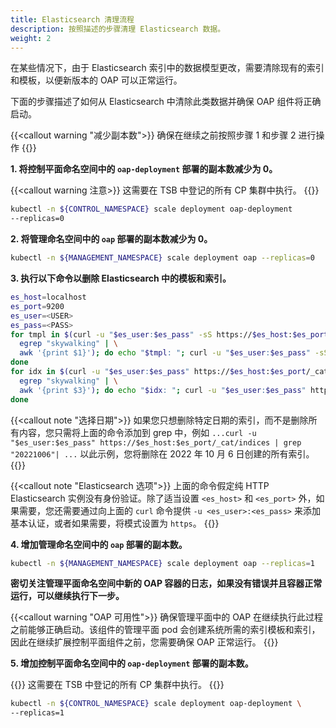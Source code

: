 ```yaml
---
title: Elasticsearch 清理流程
description: 按照描述的步骤清理 Elasticsearch 数据。
weight: 2
---
```


在某些情况下，由于 Elasticsearch 索引中的数据模型更改，需要清除现有的索引和模板，以便新版本的 OAP 可以正常运行。

下面的步骤描述了如何从 Elasticsearch 中清除此类数据并确保 OAP 组件将正确启动。

{{<callout warning "减少副本数">}}
确保在继续之前按照步骤 1 和步骤 2 进行操作
{{</callout>}}

**1. 将控制平面命名空间中的 `oap-deployment` 部署的副本数减少为 0。**

{{<callout warning 注意>}}
这需要在 TSB 中登记的所有 CP 集群中执行。
{{</callout>}}

```bash
kubectl -n ${CONTROL_NAMESPACE} scale deployment oap-deployment
--replicas=0
```

**2. 将管理命名空间中的 `oap` 部署的副本数减少为 0。**

```bash
kubectl -n ${MANAGEMENT_NAMESPACE} scale deployment oap --replicas=0
```

**3. 执行以下命令以删除 Elasticsearch 中的模板和索引。**

```bash
es_host=localhost
es_port=9200
es_user=<USER>
es_pass=<PASS>
for tmpl in $(curl -u "$es_user:$es_pass" -sS https://$es_host:$es_port/_cat/templates | \
  egrep "skywalking" | \
  awk '{print $1}'); do echo "$tmpl: "; curl -u "$es_user:$es_pass" -sS https://$es_host:$es_port/_index_template/$tmpl -XDELETE; echo "\n";
done
for idx in $(curl -u "$es_user:$es_pass" https://$es_host:$es_port/_cat/indices | \
  egrep "skywalking" | \
  awk '{print $3}'); do echo "$idx: "; curl -u "$es_user:$es_pass" https://$es_host:$es_port/$idx -XDELETE; echo "\n";
done
```

{{<callout note "选择日期">}}
如果您只想删除特定日期的索引，而不是删除所有内容，您只需将上面的命令添加到 grep 中，例如 ```...curl -u "$es_user:$es_pass" https://$es_host:$es_port/_cat/indices | grep "20221006"| ...``` 以此示例，您将删除在 2022 年 10 月 6 日创建的所有索引。
{{</callout>}}

{{<callout note "Elasticsearch 选项">}}
上面的命令假定纯 HTTP Elasticsearch 实例没有身份验证。除了适当设置 `<es_host>` 和 `<es_port>` 外，如果需要，您还需要通过向上面的 `curl` 命令提供 `-u <es_user>:<es_pass>` 来添加基本认证，或者如果需要，将模式设置为 `https`。
{{</callout>}}


**4. 增加管理命名空间中的 `oap` 部署的副本数。**

```bash
kubectl -n ${MANAGEMENT_NAMESPACE} scale deployment oap --replicas=1
```

**密切关注管理平面命名空间中新的 OAP 容器的日志，如果没有错误并且容器正常运行，可以继续执行下一步。**

{{<callout warning "OAP 可用性">}}
确保管理平面中的 OAP 在继续执行此过程之前能够正确启动。该组件的管理平面 pod 会创建系统所需的索引模板和索引，因此在继续扩展控制平面组件之前，您需要确保 OAP 正常运行。
{{</callout>}}

**5. 增加控制平面命名空间中的 `oap-deployment` 部署的副本数。**

{{<callout warning>}}
这需要在 TSB 中登记的所有 CP 集群中执行。
{{</callout>}}

```bash
kubectl -n ${CONTROL_NAMESPACE} scale deployment oap-deployment \
--replicas=1
```
